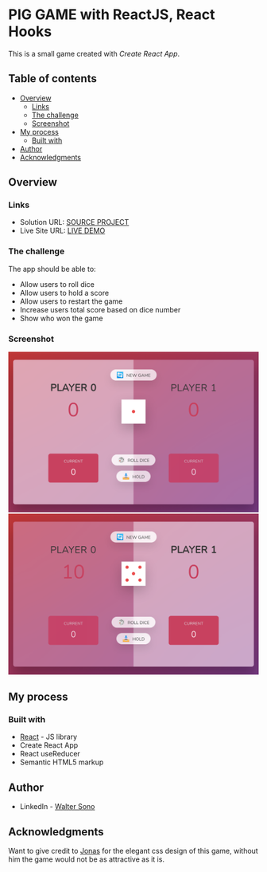 # PIG GAME with ReactJS, React Hooks

This is a small game created with _Create React App_.

## Table of contents

- [Overview](#overview)
  - [Links](#links)
  - [The challenge](#the-challenge)
  - [Screenshot](#screenshot)
- [My process](#my-process)
  - [Built with](#built-with)
- [Author](#author)
- [Acknowledgments](#acknowledgments)

## Overview

### Links

- Solution URL: [SOURCE PROJECT](https://github.com/waltersono/pig-game-with-react)
- Live Site URL: [LIVE DEMO](https://waltersono.github.io/pig-game-with-react/)

### The challenge

The app should be able to:

- Allow users to roll dice
- Allow users to hold a score
- Allow users to restart the game
- Increase users total score based on dice number
- Show who won the game

### Screenshot

![NEW GAME](./screenshot-1.png)
![PLAYING](./screenshot-2.png)

## My process

### Built with

- [React](https://reactjs.org/) - JS library
- Create React App
- React useReducer
- Semantic HTML5 markup

## Author

- LinkedIn - [Walter Sono](https://www.linkedin/in/waltersono.com)

## Acknowledgments

Want to give credit to [Jonas](https://jonas.io/) for the elegant css design of this game, without him the game would not be as attractive as it is.
